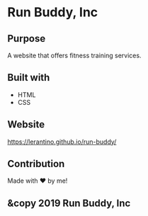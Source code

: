 # Run Buddy, Inc

## Purpose
A website that offers fitness training services.

## Built with
* HTML
* CSS

## Website
https://lerantino.github.io/run-buddy/

## Contribution
Made with ❤️ by me!

## &copy 2019 Run Buddy, Inc
